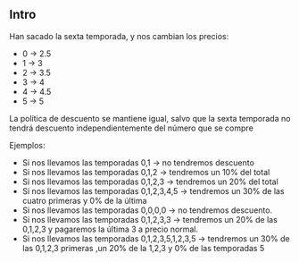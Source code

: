 ## Intro

Han sacado la sexta temporada, y nos cambian los precios:

* 0 -> 2.5
* 1 -> 3
* 2 -> 3.5
* 3 -> 4
* 4 -> 4.5
* 5 -> 5

La política de descuento se mantiene igual, salvo que la sexta temporada no tendrá descuento independientemente del número que se compre

Ejemplos:
* Si nos llevamos las temporadas 0,1 -> no tendremos descuento
* Si nos llevamos las temporadas 0,1,2 -> tendremos un 10% del total
* Si nos llevamos las temporadas 0,1,2,3 -> tendremos un 20% del total
* Si nos llevamos las temporadas 0,1,2,3,4,5 -> tendremos un 30% de las cuatro primeras y 0% de la última
* Si nos llevamos las temporadas 0,0,0,0 -> no tendremos descuento.
* Si nos llevamos las temporadas 0,1,2,3,3 -> tendremos un 20% de las 0,1,2,3 y pagaremos la última 3 a precio normal.
* Si nos llevamos las temporadas 0,1,2,3,5,1,2,3,5 -> tendremos un 30% de las 0,1,2,3 primeras ,un 20% de la 1,2,3 y 0% de las temporadas 5 

